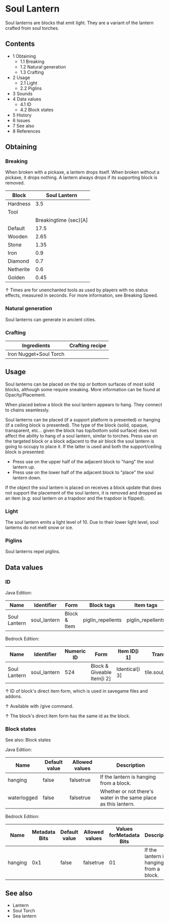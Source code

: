 # Soul Lantern
Soul lanterns are blocks that emit light. They are a variant of the lantern crafted from soul torches.

## Contents
- 1 Obtaining
	- 1.1 Breaking
	- 1.2 Natural generation
	- 1.3 Crafting
- 2 Usage
	- 2.1 Light
	- 2.2 Piglins
- 3 Sounds
- 4 Data values
	- 4.1 ID
	- 4.2 Block states
- 5 History
- 6 Issues
- 7 See also
- 8 References

## Obtaining
### Breaking
When broken with a pickaxe, a lantern drops itself. When broken without a pickaxe, it drops nothing. A lantern always drops if its supporting block is removed.

| Block     | Soul Lantern          |
|-----------|-----------------------|
| Hardness  | 3.5                   |
| Tool      |                       |
|           | Breakingtime (sec)[A] |
| Default   | 17.5                  |
| Wooden    | 2.65                  |
| Stone     | 1.35                  |
| Iron      | 0.9                   |
| Diamond   | 0.7                   |
| Netherite | 0.6                   |
| Golden    | 0.45                  |


↑ Times are for unenchanted tools as used by players with no status effects, measured in seconds. For more information, see Breaking Speed.


### Natural generation
Soul lanterns can generate in ancient cities.

### Crafting
| Ingredients            | Crafting recipe |
|------------------------|-----------------|
| Iron Nugget+Soul Torch |                 |

## Usage
Soul lanterns can be placed on the top or bottom surfaces of most solid blocks, although some require sneaking. More information can be found at Opacity/Placement.

When placed below a block the soul lantern appears to hang. They connect to chains seamlessly.

Soul lanterns can be placed (if a support platform is presented) or hanging (if a ceiling block is presented). The type of the block (solid, opaque, transparent, etc... given the block has top/bottom solid surface) does not affect the ability to hang of a soul lantern, similar to torches. Press use on the targeted block or a block adjacent to the air block the soul lantern is going to occupy to place it. If the latter is used and both the support/ceiling block is presented:

- Press use on the upper half of the adjacent block to "hang" the soul lantern up.
- Press use on the lower half of the adjacent block to "place" the soul lantern down.

If the object the soul lantern is placed on receives a block update that does not support the placement of the soul lantern, it is removed and dropped as an item (e.g: soul lantern on a trapdoor and the trapdoor is flipped).

### Light
The soul lantern emits a light level of 10. Due to their lower light level, soul lanterns do not melt snow or ice.

### Piglins
Soul lanterns repel piglins.

## Data values
### ID
Java Edition:

| Name         | Identifier   | Form         | Block tags        | Item tags         | Translation key              |
|--------------|--------------|--------------|-------------------|-------------------|------------------------------|
| Soul Lantern | soul_lantern | Block & Item | piglin_repellents | piglin_repellents | block.minecraft.soul_lantern |

Bedrock Edition:

| Name         | Identifier   | Numeric ID | Form                       | Item ID[i 1]   | Translation key        |
|--------------|--------------|------------|----------------------------|----------------|------------------------|
| Soul Lantern | soul_lantern | 524        | Block & Giveable Item[i 2] | Identical[i 3] | tile.soul_lantern.name |


↑ ID of block's direct item form, which is used in savegame files and addons.

↑ Available with /give command.

↑ The block's direct item form has the same id as the block.


### Block states
See also: Block states

Java Edition:

| Name        | Default value | Allowed values | Description                                                     |
|-------------|---------------|----------------|-----------------------------------------------------------------|
| hanging     | false         | falsetrue      | If the lantern is hanging from a block.                         |
| waterlogged | false         | falsetrue      | Whether or not there's water in the same place as this lantern. |

Bedrock Edition:

| Name    | Metadata Bits | Default value | Allowed values | Values forMetadata Bits | Description                             |
|---------|---------------|---------------|----------------|-------------------------|-----------------------------------------|
| hanging | 0x1           | false         | falsetrue      | 01                      | If the lantern is hanging from a block. |



## See also
- Lantern
- Soul Torch
- Sea lantern

